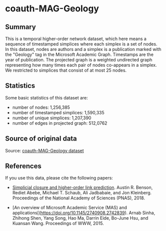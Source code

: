 # coauth-MAG-Geology

## Summary

This is a temporal higher-order network dataset, which here means a sequence of timestamped simplices where each simplex is a set of nodes. In this dataset, nodes are authors and a simplex is a publication marked with the "Geology" tag in the Microsoft Academic Graph. Timestamps are the year of publication. The projected graph is a weighted undirected graph representing how many times each pair of nodes co-appears in a simplex. We restricted to simplices that consist of at most 25 nodes. 

## Statistics

Some basic statistics of this dataset are:
* number of nodes: 1,256,385
* number of timestamped simplices: 1,590,335
* number of unique simplices: 1,207,390
* number of edges in projected graph: 512,0762

## Source of original data

Source: [coauth-MAG-Geology dataset](https://www.cs.cornell.edu/~arb/data/coauth-MAG-Geology/)

## References

If you use this data, please cite the following papers:

* [Simplicial closure and higher-order link prediction](https://doi.org/10.1073/pnas.1800683115). 
Austin R. Benson, Rediet Abebe, Michael T. Schaub, Ali Jadbabaie, and Jon Kleinberg. 
Proceedings of the National Academy of Sciences (PNAS), 2018.

* [An overview of Microsoft Academic Service (MAS) and applications[(https://doi.org/10.1145/2740908.2742839).
Arnab Sinha, Zhihong Shen, Yang Song, Hao Ma, Darrin Eide, Bo-June Hsu, and Kuansan Wang. 
Proceedings of WWW, 2015. 
